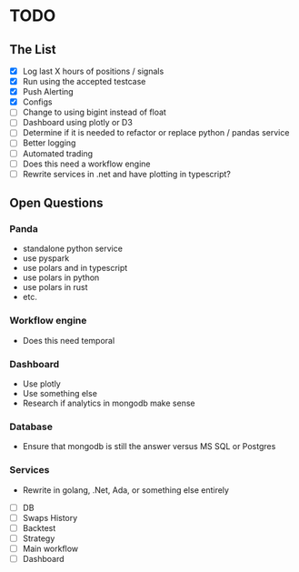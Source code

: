 # TODO

## The List

- [X] Log last X hours of positions / signals
- [X] Run using the accepted testcase
- [X] Push Alerting
- [X] Configs
- [ ] Change to using bigint instead of float
- [ ] Dashboard using plotly or D3
- [ ] Determine if it is needed to refactor or replace python / pandas service
- [ ] Better logging
- [ ] Automated trading
- [ ] Does this need a workflow engine
- [ ] Rewrite services in .net and have plotting in typescript?

## Open Questions

### Panda

- standalone python service
- use pyspark
- use polars and in typescript
- use polars in python
- use polars in rust
- etc.

### Workflow engine

- Does this need temporal

### Dashboard

- Use plotly
- Use something else
- Research if analytics in mongodb make sense

### Database

- Ensure that mongodb is still the answer versus MS SQL or Postgres

### Services

- Rewrite in golang, .Net, Ada, or something else entirely

- [ ] DB
- [ ] Swaps History
- [ ] Backtest
- [ ] Strategy
- [ ] Main workflow
- [ ] Dashboard
